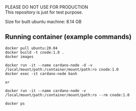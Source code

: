 PLEASE DO NOT USE FOR PRODUCTION  
This repository is just for test purpose.

Size for built ubuntu machine: 8.14 GB

## Running container (example commands)
```
docker pull ubuntu:20.04
docker build -t cnode:1.0 .
docker images

docker run -it --name cardano-node -d -v /local/mount/path:/container/mount/path:ro cnode:1.0
docker exec -it cardano-node bash

or

docker run -it --name cardano-node -v /local/mount/path:/container/mount/path:ro --rm cnode:1.0

docker ps
```
